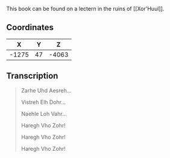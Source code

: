  

This book can be found on a lectern in the ruins of [[Xor'Huul]].

## Coordinates
| **X** | **Y** | **Z** |
| :---: | :---: | :---: |
| -1275 |  47   | -4063 |

## Transcription
> Zarhe Uhd Aesreh...
>
> Vistreh Elh Dohr...
>
> Naehle Loh Vahr...
>
> Haregh Vho Zohr!
>
> Haregh Vho Zohr!
>
> Haregh Vho Zohr!

